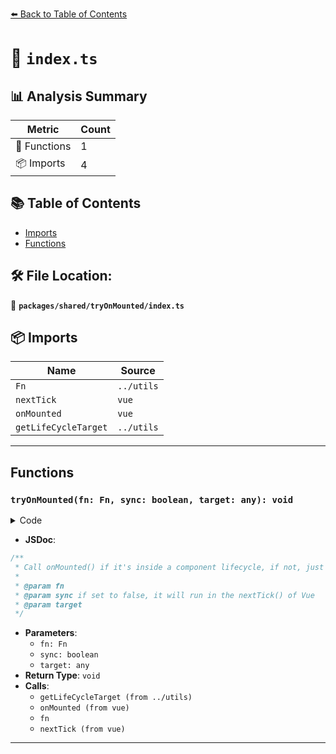 [⬅️ Back to Table of Contents](../../../index.md)

# 📄 `index.ts`

## 📊 Analysis Summary

| Metric | Count |
|--------|-------|
| 🔧 Functions | 1 |
| 📦 Imports | 4 |

## 📚 Table of Contents

- [Imports](#imports)
- [Functions](#functions)

## 🛠️ File Location:
📂 **`packages/shared/tryOnMounted/index.ts`**

## 📦 Imports

| Name | Source |
|------|--------|
| `Fn` | `../utils` |
| `nextTick` | `vue` |
| `onMounted` | `vue` |
| `getLifeCycleTarget` | `../utils` |


---

## Functions

### `tryOnMounted(fn: Fn, sync: boolean, target: any): void`

<details><summary>Code</summary>

```ts
export function tryOnMounted(fn: Fn, sync = true, target?: any) {
  const instance = getLifeCycleTarget(target)
  if (instance)
    onMounted(fn, target)
  else if (sync)
    fn()
  else
    nextTick(fn)
}
```
</details>

- **JSDoc**:
```ts
/**
 * Call onMounted() if it's inside a component lifecycle, if not, just call the function
 *
 * @param fn
 * @param sync if set to false, it will run in the nextTick() of Vue
 * @param target
 */
```

- **Parameters**:
  - `fn: Fn`
  - `sync: boolean`
  - `target: any`
- **Return Type**: `void`
- **Calls**:
  - `getLifeCycleTarget (from ../utils)`
  - `onMounted (from vue)`
  - `fn`
  - `nextTick (from vue)`

---